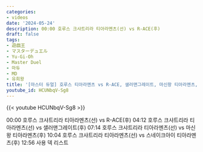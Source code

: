 ```yaml
---
categories:
- videos
date: '2024-05-24'
description: 00:00 호루스 크샤트리라 티아라멘츠(선) vs R-ACE(후)
draft: false
tags:
- 遊戯王
- マスターデュエル
- Yu-Gi-Oh
- Master Duel
- 마듀
- MD
- 유희왕
title: '[마스터 듀얼] 호루스 티아라멘츠 vs R-ACE, 샐러맨그레이트, 마신왕 티아라멘츠, 스네이크아이 티아라멘츠'
youtube_id: HCUNbqV-Sg8
---
```



{{< youtube HCUNbqV-Sg8 >}}

00:00 호루스 크샤트리라 티아라멘츠(선) vs R-ACE(후)
04:12 호루스 크샤트리라 티아라멘츠(선) vs 샐러맨그레이트(후)
07:14 호루스 크샤트리라 티아라멘츠(선) vs 마신왕 티아라멘츠(후)
10:04 호루스 크샤트리라 티아라멘츠(선) vs 스네이크아이 티아라멘츠(후)
12:56 사용 덱 리스트